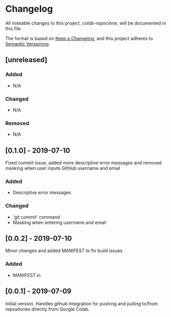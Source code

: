  Changelog
 =========

All noteable changes to this project, *colab-repoclone*, will be documented in this file.

The format is based on [Keep a Changelog](https://keepachangelog.com/en/1.0.0/),
and this project adheres to [Semantic Versioning](https://semver.org/spec/v2.0.0.html).

## [unreleased]

### Added
 - N/A

### Changed
 - N/A

### Removed
 - N/A


## [0.1.0] - 2019-07-10

Fixed commit issue, added more descriptive error messages and removed masking when user 
inputs GitHub username and email

### Added
 - Descriptive error messages

### Changed
 - 'git commit' command
 - Masking when entering username and email


## [0.0.2] - 2019-07-10

Minor changes and added MANIFEST to fix build issues

### Added
 - MANIFEST.in


## [0.0.1] - 2019-07-09

Initial version. Handles github integration for pushing and pulling to/from repositories
directly from Google Colab.
